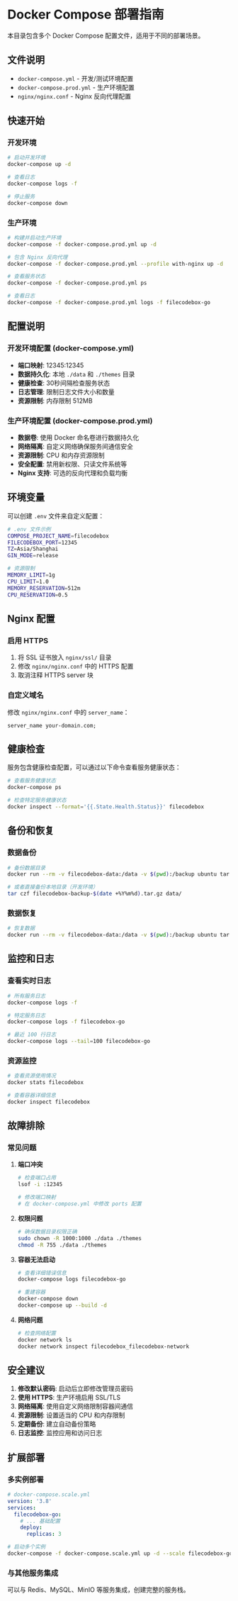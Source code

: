# Docker Compose 部署指南

本目录包含多个 Docker Compose 配置文件，适用于不同的部署场景。

## 文件说明

- `docker-compose.yml` - 开发/测试环境配置
- `docker-compose.prod.yml` - 生产环境配置
- `nginx/nginx.conf` - Nginx 反向代理配置

## 快速开始

### 开发环境

```bash
# 启动开发环境
docker-compose up -d

# 查看日志
docker-compose logs -f

# 停止服务
docker-compose down
```

### 生产环境

```bash
# 构建并启动生产环境
docker-compose -f docker-compose.prod.yml up -d

# 包含 Nginx 反向代理
docker-compose -f docker-compose.prod.yml --profile with-nginx up -d

# 查看服务状态
docker-compose -f docker-compose.prod.yml ps

# 查看日志
docker-compose -f docker-compose.prod.yml logs -f filecodebox-go
```

## 配置说明

### 开发环境配置 (docker-compose.yml)

- **端口映射**: 12345:12345
- **数据持久化**: 本地 `./data` 和 `./themes` 目录
- **健康检查**: 30秒间隔检查服务状态
- **日志管理**: 限制日志文件大小和数量
- **资源限制**: 内存限制 512MB

### 生产环境配置 (docker-compose.prod.yml)

- **数据卷**: 使用 Docker 命名卷进行数据持久化
- **网络隔离**: 自定义网络确保服务间通信安全
- **资源限制**: CPU 和内存资源限制
- **安全配置**: 禁用新权限、只读文件系统等
- **Nginx 支持**: 可选的反向代理和负载均衡

## 环境变量

可以创建 `.env` 文件来自定义配置：

```bash
# .env 文件示例
COMPOSE_PROJECT_NAME=filecodebox
FILECODEBOX_PORT=12345
TZ=Asia/Shanghai
GIN_MODE=release

# 资源限制
MEMORY_LIMIT=1g
CPU_LIMIT=1.0
MEMORY_RESERVATION=512m
CPU_RESERVATION=0.5
```

## Nginx 配置

### 启用 HTTPS

1. 将 SSL 证书放入 `nginx/ssl/` 目录
2. 修改 `nginx/nginx.conf` 中的 HTTPS 配置
3. 取消注释 HTTPS server 块

### 自定义域名

修改 `nginx/nginx.conf` 中的 `server_name`：

```nginx
server_name your-domain.com;
```

## 健康检查

服务包含健康检查配置，可以通过以下命令查看服务健康状态：

```bash
# 查看服务健康状态
docker-compose ps

# 检查特定服务健康状态
docker inspect --format='{{.State.Health.Status}}' filecodebox
```

## 备份和恢复

### 数据备份

```bash
# 备份数据目录
docker run --rm -v filecodebox-data:/data -v $(pwd):/backup ubuntu tar czf /backup/filecodebox-backup-$(date +%Y%m%d).tar.gz -C /data .

# 或者直接备份本地目录（开发环境）
tar czf filecodebox-backup-$(date +%Y%m%d).tar.gz data/
```

### 数据恢复

```bash
# 恢复数据
docker run --rm -v filecodebox-data:/data -v $(pwd):/backup ubuntu tar xzf /backup/filecodebox-backup-YYYYMMDD.tar.gz -C /data
```

## 监控和日志

### 查看实时日志

```bash
# 所有服务日志
docker-compose logs -f

# 特定服务日志
docker-compose logs -f filecodebox-go

# 最近 100 行日志
docker-compose logs --tail=100 filecodebox-go
```

### 资源监控

```bash
# 查看资源使用情况
docker stats filecodebox

# 查看容器详细信息
docker inspect filecodebox
```

## 故障排除

### 常见问题

1. **端口冲突**
   ```bash
   # 检查端口占用
   lsof -i :12345
   
   # 修改端口映射
   # 在 docker-compose.yml 中修改 ports 配置
   ```

2. **权限问题**
   ```bash
   # 确保数据目录权限正确
   sudo chown -R 1000:1000 ./data ./themes
   chmod -R 755 ./data ./themes
   ```

3. **容器无法启动**
   ```bash
   # 查看详细错误信息
   docker-compose logs filecodebox-go
   
   # 重建容器
   docker-compose down
   docker-compose up --build -d
   ```

4. **网络问题**
   ```bash
   # 检查网络配置
   docker network ls
   docker network inspect filecodebox_filecodebox-network
   ```

## 安全建议

1. **修改默认密码**: 启动后立即修改管理员密码
2. **使用 HTTPS**: 生产环境启用 SSL/TLS
3. **网络隔离**: 使用自定义网络限制容器间通信
4. **资源限制**: 设置适当的 CPU 和内存限制
5. **定期备份**: 建立自动备份策略
6. **日志监控**: 监控应用和访问日志

## 扩展部署

### 多实例部署

```yaml
# docker-compose.scale.yml
version: '3.8'
services:
  filecodebox-go:
    # ... 基础配置
    deploy:
      replicas: 3
```

```bash
# 启动多个实例
docker-compose -f docker-compose.scale.yml up -d --scale filecodebox-go=3
```

### 与其他服务集成

可以与 Redis、MySQL、MinIO 等服务集成，创建完整的服务栈。
